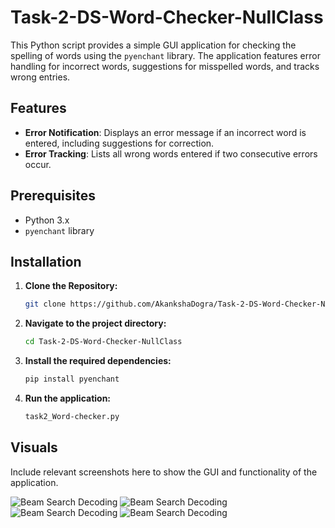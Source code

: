 # Task-2-DS-Word-Checker-NullClass

This Python script provides a simple GUI application for checking the spelling of words using the `pyenchant` library. The application features error handling for incorrect words, suggestions for misspelled words, and tracks wrong entries.

## Features

- **Error Notification**: Displays an error message if an incorrect word is entered, including suggestions for correction.
- **Error Tracking**: Lists all wrong words entered if two consecutive errors occur.

## Prerequisites

- Python 3.x
- `pyenchant` library

## Installation

1. **Clone the Repository:**

   ```bash
   git clone https://github.com/AkankshaDogra/Task-2-DS-Word-Checker-NullClass.git

2. **Navigate to the project directory:**
   
   ```bash
   cd Task-2-DS-Word-Checker-NullClass
   
3. **Install the required dependencies:**

   ```bash
   pip install pyenchant

4. **Run the application:**

   ```bash
   task2_Word-checker.py
   

## Visuals

Include relevant screenshots here to show the GUI and functionality of the application.

![Beam Search Decoding](https://github.com/AkankshaDogra/Task-2-DS-Word-Checker-NullClass/blob/main/Task2-Visuals/ss%204.PNG?raw=true)
![Beam Search Decoding](https://github.com/AkankshaDogra/Task-2-DS-Word-Checker-NullClass/blob/main/Task2-Visuals/ss%202.PNG?raw=true)
![Beam Search Decoding](https://github.com/AkankshaDogra/Task-2-DS-Word-Checker-NullClass/blob/main/Task2-Visuals/ss%203.PNG?raw=true)
![Beam Search Decoding](https://github.com/AkankshaDogra/Task-2-DS-Word-Checker-NullClass/blob/main/Task2-Visuals/ss%204.PNG?raw=true)

